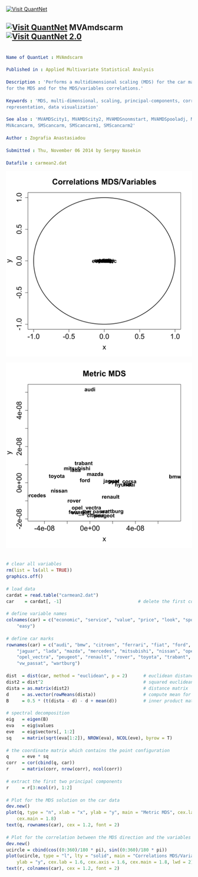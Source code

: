 
[<img src="https://github.com/QuantLet/Styleguide-and-Validation-procedure/blob/master/pictures/banner.png" alt="Visit QuantNet">](http://quantlet.de/index.php?p=info)

## [<img src="https://github.com/QuantLet/Styleguide-and-Validation-procedure/blob/master/pictures/qloqo.png" alt="Visit QuantNet">](http://quantlet.de/) **MVAmdscarm** [<img src="https://github.com/QuantLet/Styleguide-and-Validation-procedure/blob/master/pictures/QN2.png" width="60" alt="Visit QuantNet 2.0">](http://quantlet.de/d3/ia)

```yaml

Name of QuantLet : MVAmdscarm

Published in : Applied Multivariate Statistical Analysis

Description : 'Performs a multidimensional scaling (MDS) for the car marks data and shows the plots
for the MDS and for the MDS/variables correlations.'

Keywords : 'MDS, multi-dimensional, scaling, principal-components, correlation, plot, graphical
representation, data visualization'

See also : 'MVAMDScity1, MVAMDScity2, MVAMDSnonmstart, MVAMDSpooladj, MVAnmdscar2, MVAnmdscar3,
MVAcancarm, SMScancarm, SMScancarm1, SMScancarm2'

Author : Zografia Anastasiadou

Submitted : Thu, November 06 2014 by Sergey Nasekin

Datafile : carmean2.dat

```

![Picture1](MVAmdscarm1.png)

![Picture2](MVAmdscarm2.png)


```r

# clear all variables
rm(list = ls(all = TRUE))
graphics.off()

# load data
cardat = read.table("carmean2.dat")
car    = cardat[, -1]                             # delete the first column (names of the car marks)

# define variable names
colnames(car) = c("economic", "service", "value", "price", "look", "sporty", "security", 
    "easy")                             

# define car marks
rownames(car) = c("audi", "bmw", "citroen", "ferrari", "fiat", "ford", "hyundai", 
    "jaguar", "lada", "mazda", "mercedes", "mitsubishi", "nissan", "opel_corsa", 
    "opel_vectra", "peugeot", "renault", "rover", "toyota", "trabant", "vw_golf", 
    "vw_passat", "wartburg")            

dist  = dist(car, method = "euclidean", p = 2)      # euclidean distance matrix
dist2 = dist^2                                      # squared euclidean distance matrix
dista = as.matrix(dist2)                            # distance matrix
d     = as.vector(rowMeans(dista))                  # compute mean for every row of the distance matrix
B     = 0.5 * (t(dista - d) - d + mean(d))          # inner product matrix

# spectral decomposition
eig   = eigen(B)
eva   = eig$values
eve   = eig$vectors[, 1:2]
sq    = matrix(sqrt(eva[1:2]), NROW(eva), NCOL(eve), byrow = T)

# the coordinate matrix which contains the point configuration
q     = eve * sq
corr  = cor(cbind(q, car))
r     = matrix(corr, nrow(corr), ncol(corr))

# extract the first two principal components
r     = r[3:ncol(r), 1:2]

# Plot for the MDS solution on the car data
dev.new()
plot(q, type = "n", xlab = "x", ylab = "y", main = "Metric MDS", cex.lab = 1.6, cex.axis = 1.6, 
    cex.main = 1.8)
text(q, rownames(car), cex = 1.2, font = 2)

# Plot for the correlation between the MDS direction and the variables
dev.new()
ucircle = cbind(cos((0:360)/180 * pi), sin((0:360)/180 * pi))
plot(ucircle, type = "l", lty = "solid", main = "Correlations MDS/Variables", xlab = "x", 
    ylab = "y", cex.lab = 1.6, cex.axis = 1.6, cex.main = 1.8, lwd = 2)
text(r, colnames(car), cex = 1.2, font = 2) 

```
